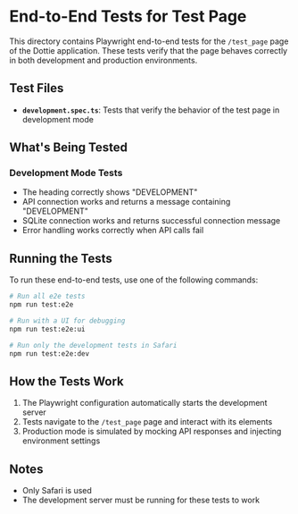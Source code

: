 # End-to-End Tests for Test Page

This directory contains Playwright end-to-end tests for the `/test_page` page of the Dottie application. These tests verify that the page behaves correctly in both development and production environments.

## Test Files

- **`development.spec.ts`**: Tests that verify the behavior of the test page in development mode

## What's Being Tested

### Development Mode Tests

- The heading correctly shows "DEVELOPMENT"
- API connection works and returns a message containing "DEVELOPMENT"
- SQLite connection works and returns successful connection message
- Error handling works correctly when API calls fail

## Running the Tests

To run these end-to-end tests, use one of the following commands:

```bash
# Run all e2e tests
npm run test:e2e

# Run with a UI for debugging
npm run test:e2e:ui

# Run only the development tests in Safari
npm run test:e2e:dev
```

## How the Tests Work

1. The Playwright configuration automatically starts the development server
2. Tests navigate to the `/test_page` page and interact with its elements
3. Production mode is simulated by mocking API responses and injecting environment settings

## Notes

- Only Safari is used
- The development server must be running for these tests to work